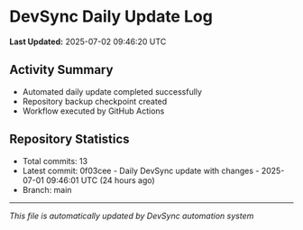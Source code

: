 # DevSync Daily Update Log

**Last Updated:** 2025-07-02 09:46:20 UTC

## Activity Summary
- Automated daily update completed successfully
- Repository backup checkpoint created
- Workflow executed by GitHub Actions

## Repository Statistics
- Total commits: 13
- Latest commit: 0f03cee - Daily DevSync update with changes - 2025-07-01 09:46:01 UTC (24 hours ago)
- Branch: main

---
*This file is automatically updated by DevSync automation system*
